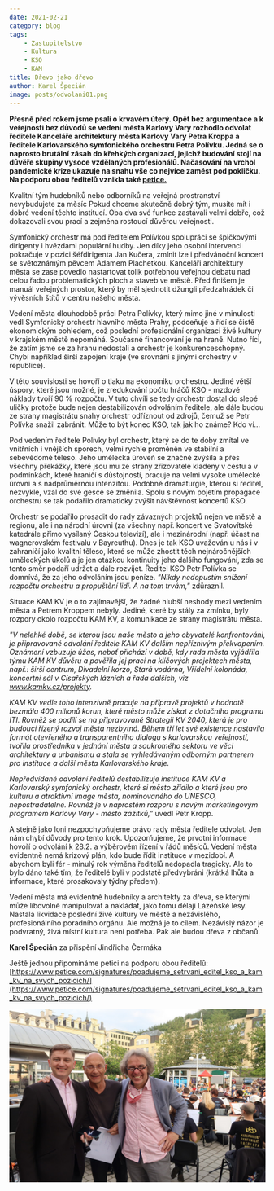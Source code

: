 ```yaml
---
date: 2021-02-21
category: blog
tags:
    - Zastupitelstvo
    - Kultura
    - KSO
    - KAM
title: Dřevo jako dřevo
author: Karel Špecián
image: posts/odvolani01.png
---
```

**Přesně před rokem jsme psali o krvavém úterý. Opět bez argumentace a k veřejnosti bez důvodů se vedení města Karlovy Vary rozhodlo odvolat ředitele Kanceláře architektury města Karlovy Vary Petra Kroppa a ředitele Karlovarského symfonického orchestru Petra Polívku. Jedná se o naprosto brutální zásah do křehkých organizací, jejichž budování stojí na důvěře skupiny vysoce vzdělaných profesionálů. Načasování na vrchol pandemické krize ukazuje na snahu vše co nejvíce zamést pod pokličku. Na podporu obou ředitelů vznikla také [petice.](https://www.petice.com/signatures/poadujeme_setrvani_editel_kso_a_kam_kv_na_svych_pozicich/)**

Kvalitní tým hudebníků nebo odborníků na veřejná prostranství nevybudujete za měsíc Pokud chceme skutečně dobrý tým, musíte mít i dobré vedení těchto institucí. Oba dva své funkce zastávali velmi dobře, což dokazovali svou prací a zejména rostoucí důvěrou veřejnosti.

Symfonický orchestr má pod ředitelem Polívkou spolupráci se špičkovými dirigenty i hvězdami populární hudby. Jen díky jeho osobní intervenci pokračuje v pozici šéfdirigenta Jan Kučera, zmínit lze i předvánoční koncert se světoznámým pěvcem Adamem Plachetkou. Kanceláři architektury města se zase povedlo nastartovat tolik potřebnou veřejnou debatu nad celou řadou problematických ploch a staveb ve městě. Před finišem je manuál veřejných prostor, který by měl sjednotit džungli předzahrádek či vývěsních štítů v centru našeho města.

Vedení města dlouhodobě práci Petra Polívky, který mimo jiné v minulosti vedl Symfonický orchestr hlavního města Prahy, podceňuje a řídí se čistě ekonomickým pohledem, což poslední profesionální organizaci živé kultury v krajském městě nepomáhá. Současné financování je na hraně. Nutno říci, že zatím jsme se za hranu nedostali a orchestr je konkurenceschopný. Chybí například širší zapojení kraje (ve srovnání s jinými orchestry v republice).

V této souvislosti se hovoří o tlaku na ekonomiku orchestru. Jediné větší úspory, které jsou možné, je zredukování počtu hráčů KSO - mzdové náklady tvoří 90 % rozpočtu. V tuto chvíli se tedy orchestr dostal do slepé uličky protože bude nejen destabilizován odvoláním ředitele, ale dále budou ze strany magistrátu snahy orchestr odříznout od zdrojů, čemuž se Petr Polívka snažil zabránit. Může to být konec KSO, tak jak ho známe? Kdo ví…

Pod vedením ředitele Polívky byl orchestr, který se do te doby zmítal ve vnitřních i vnějších sporech, velmi rychle proměněn ve stabilní a sebevědomé těleso. Jeho umělecká úroveň se značně zvýšila a přes všechny překážky, které jsou mu ze strany zřizovatele kladeny v cestu a v podmínkách, které hraničí s důstojností, pracuje na velmi vysoké umělecké úrovni a s nadprůměrnou intenzitou. Podobně dramaturgie, kterou si ředitel, nezvykle, vzal do své gesce se změnila. Spolu s novým pojetím propagace orchestru se tak podařilo dramaticky zvýšit návštěvnost koncertů KSO.

Orchestr se podařilo prosadit do rady závazných projektů nejen ve městě a regionu, ale i na národní úrovni (za všechny např. koncert ve Svatovítské katedrále přímo vysílaný Českou televizí), ale i mezinárodní (např. účast na wagnerovském festivalu v Bayreuthu). Dnes je tak KSO uvažován u nás i v zahraničí jako kvalitní těleso, které se může zhostit těch nejnáročnějších uměleckých úkolů a je jen otázkou kontinuity jeho dalšího fungování, zda se tento směr podaří udržet a dále rozvíjet. Ředitel KSO Petr Polívka se domnívá, že za jeho odvoláním jsou peníze. *"Nikdy nedopustím snížení rozpočtu orchestru a propuštění lidí. A na tom trvám,"* zdůraznil.

Situace KAM KV je o to zajímavější, že žádné hlubší neshody mezi vedením města a Petrem Kroppem nebyly. Jediné, které by stály za zmínku, byly rozpory okolo rozpočtu KAM KV, a komunikace ze strany magistrátu města.

*"V nelehké době, se kterou jsou naše město a jeho obyvatelé konfrontováni, je připravované odvolání ředitele KAM KV dalším nepříznivým překvapením. Oznámení vzbuzuje úžas, neboť přichází v době, kdy rada města vyjádřila týmu KAM KV důvěru a pověřila jej prací na klíčových projektech města, např.: širší centrum, Divadelní korzo, Stará vodárna, Vřídelní kolonáda, koncertní sál v Císařských lázních a řada dalších, viz www.kamkv.cz/projekty.*
  
*KAM KV vedle toho intenzivně pracuje na přípravě projektů v hodnotě bezmála 400 milionů korun, které město může získat z dotačního programu ITI. Rovněž se podílí se na připravované Strategii KV 2040, která je pro budoucí řízený rozvoj města nezbytná. Během tří let své existence nastavila formát otevřeného a transparentního dialogu s karlovarskou veřejností, tvořila prostředníka v jednání města a soukromého sektoru ve věci architektury a urbanismu a stala se vyhledávaným odborným partnerem pro instituce a další města Karlovarského kraje.*
  
*Nepředvídané odvolání ředitelů destabilizuje instituce KAM KV a Karlovarský symfonický orchestr, které si město zřídilo a které jsou pro kulturu a atraktivní image města, nominovaného do UNESCO, nepostradatelné. Rovněž je v naprostém rozporu s novým marketingovým programem Karlovy Vary - město zážitků,”* uvedl Petr Kropp.

 A stejně jako loni nezpochybňujeme právo rady města ředitele odvolat. Jen nám chybí důvody pro tento krok. Upozorňujeme, že prvotní informace hovoří o odvolání k 28.2. a výběrovém řízení v řádů měsíců. Vedení města evidentně nemá krizový plán, kdo bude řídit instituce v mezidobí. A abychom byli fér - minulý rok výměna ředitelů nedopadla tragicky. Ale to bylo dáno také tím, že ředitelé byli v podstatě předvybráni (krátká lhůta a informace, které prosakovaly týdny předem).

Vedení města má evidentně hudebníky a architekty za dřeva, se kterými může libovolně manipulovat a nakládat, jako tomu dělají Lázeňské lesy. Nastala likvidace poslední živé kultury ve městě a nezávislého, profesionálního poradního orgánu. Ale možná je to cílem. Nezávislý názor je podvratný, živá místní kultura není potřeba. Pak ale budou dřeva z občanů.

 **Karel Špecián** za přispění Jindřicha Čermáka

Ještě jednou připomínáme petici na podporu obou ředitelů: [https://www.petice.com/signatures/poadujeme_setrvani_editel_kso_a_kam_kv_na_svych_pozicich/](https://www.petice.com/signatures/poadujeme_setrvani_editel_kso_a_kam_kv_na_svych_pozicich/)


![](/assets/img/posts/odvolani_02.jpg)
